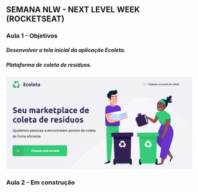 ## SEMANA NLW -  NEXT LEVEL WEEK (ROCKETSEAT)

### Aula 1 - Objetivos

##### Desenvolver a tela inicial da aplicação Ecoleta.

##### Plataforma de coleta de resíduos. 
![Ecoleta](https://github.com/AndressaBarreto/NLW--AULAS/blob/master/ecoleta.PNG)

### Aula 2 - Em construção
